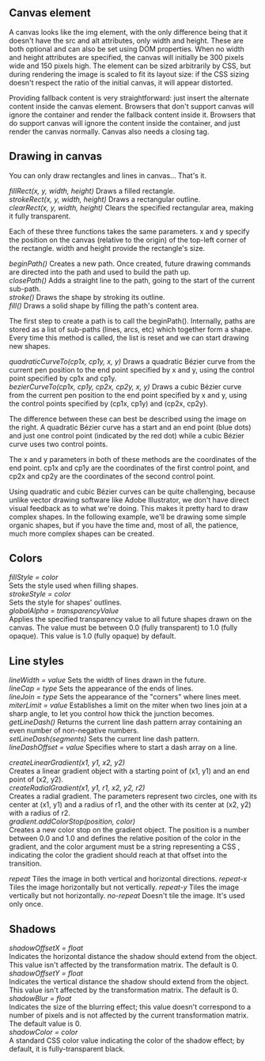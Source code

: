 ## Canvas element
A canvas looks like the img element, with the only difference being that it doesn't have the src and alt attributes, only width and height. These are both optional and can also be set using DOM properties. When no width and height attributes are specified, the canvas will initially be 300 pixels wide and 150 pixels high. The element can be sized arbitrarily by CSS, but during rendering the image is scaled to fit its layout size: if the CSS sizing doesn't respect the ratio of the initial canvas, it will appear distorted.  

Providing fallback content is very straightforward: just insert the alternate content inside the canvas element. Browsers that don't support canvas will ignore the container and render the fallback content inside it. Browsers that do support canvas will ignore the content inside the container, and just render the canvas normally. Canvas also needs a closing tag.  

## Drawing in canvas
You can only draw rectangles and lines in canvas... That's it.  

_fillRect(x, y, width, height)_ Draws a filled rectangle.  
_strokeRect(x, y, width, height)_ Draws a rectangular outline.  
_clearRect(x, y, width, height)_ Clears the specified rectangular area, making it fully transparent.  

Each of these three functions takes the same parameters. x and y specify the position on the canvas (relative to the origin) of the top-left corner of the rectangle. width and height provide the rectangle's size.

_beginPath()_ Creates a new path. Once created, future drawing commands are directed into the path and used to build the path up.  
_closePath()_ Adds a straight line to the path, going to the start of the current sub-path.  
_stroke()_ Draws the shape by stroking its outline.  
_fill()_ Draws a solid shape by filling the path's content area.  

The first step to create a path is to call the beginPath(). Internally, paths are stored as a list of sub-paths (lines, arcs, etc) which together form a shape. Every time this method is called, the list is reset and we can start drawing new shapes.  

_quadraticCurveTo(cp1x, cp1y, x, y)_ Draws a quadratic Bézier curve from the current pen position to the end point specified by x and y, using the control point specified by cp1x and cp1y.  
_bezierCurveTo(cp1x, cp1y, cp2x, cp2y, x, y)_ Draws a cubic Bézier curve from the current pen position to the end point specified by x and y, using the control points specified by (cp1x, cp1y) and (cp2x, cp2y).  

The difference between these can best be described using the image on the right. A quadratic Bézier curve has a start and an end point (blue dots) and just one control point (indicated by the red dot) while a cubic Bézier curve uses two control points.  

The x and y parameters in both of these methods are the coordinates of the end point. cp1x and cp1y are the coordinates of the first control point, and cp2x and cp2y are the coordinates of the second control point.  

Using quadratic and cubic Bézier curves can be quite challenging, because unlike vector drawing software like Adobe Illustrator, we don't have direct visual feedback as to what we're doing. This makes it pretty hard to draw complex shapes. In the following example, we'll be drawing some simple organic shapes, but if you have the time and, most of all, the patience, much more complex shapes can be created.  

## Colors

_fillStyle = color_  
Sets the style used when filling shapes.  
_strokeStyle = color_  
Sets the style for shapes' outlines.  
_globalAlpha = transparencyValue_  
Applies the specified transparency value to all future shapes drawn on the canvas. The value must be between 0.0 (fully transparent) to 1.0 (fully opaque). This value is 1.0 (fully opaque) by default.  

## Line styles
_lineWidth = value_ Sets the width of lines drawn in the future.  
_lineCap = type_ Sets the appearance of the ends of lines.  
_lineJoin = type_ Sets the appearance of the "corners" where lines meet.  
_miterLimit = value_ Establishes a limit on the miter when two lines join at a sharp angle, to let you control how thick the junction becomes.  
_getLineDash()_ Returns the current line dash pattern array containing an even number of non-negative numbers.  
_setLineDash(segments)_ Sets the current line dash pattern.  
_lineDashOffset = value_ Specifies where to start a dash array on a line.  

_createLinearGradient(x1, y1, x2, y2)_  
Creates a linear gradient object with a starting point of (x1, y1) and an end point of (x2, y2).  
_createRadialGradient(x1, y1, r1, x2, y2, r2)_  
Creates a radial gradient. The parameters represent two circles, one with its center at (x1, y1) and a radius of r1, and the other with its center at (x2, y2) with a radius of r2.  
_gradient.addColorStop(position, color)_  
Creates a new color stop on the gradient object. The position is a number between 0.0 and 1.0 and defines the relative position of the color in the gradient, and the color argument must be a string representing a CSS <color>, indicating the color the gradient should reach at that offset into the transition.  

_repeat_ Tiles the image in both vertical and horizontal directions.
_repeat-x_ Tiles the image horizontally but not vertically.
_repeat-y_ Tiles the image vertically but not horizontally.
_no-repeat_ Doesn't tile the image. It's used only once.

## Shadows
_shadowOffsetX = float_  
Indicates the horizontal distance the shadow should extend from the object. This value isn't affected by the transformation matrix. The default is 0.  
_shadowOffsetY = float_  
Indicates the vertical distance the shadow should extend from the object. This value isn't affected by the transformation matrix. The default is 0.  
_shadowBlur = float_  
Indicates the size of the blurring effect; this value doesn't correspond to a number of pixels and is not affected by the current transformation matrix. The default value is 0.  
_shadowColor = color_  
A standard CSS color value indicating the color of the shadow effect; by default, it is fully-transparent black.  